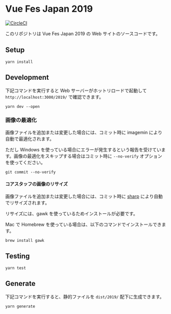 # Vue Fes Japan 2019

[![CircleCI](https://circleci.com/gh/kazupon/vuefes-2019.svg?style=svg&circle-token=2e5a81f10b558c9aa99c38a2acc9bc862b20c860)](https://circleci.com/gh/kazupon/vuefes-2019)

このリポジトリは Vue Fes Japan 2019 の Web サイトのソースコードです。

## Setup

```shell
yarn install
```

## Development

下記コマンドを実行すると Web サーバーがホットリロードで起動して `http://localhost:3000/2019/` で確認できます。

```shell
yarn dev --open
```

### 画像の最適化

画像ファイルを追加または変更した場合には、コミット時に imagemin により自動で最適化されます。

ただし Windows を使っている場合にエラーが発生するという報告を受けています。画像の最適化をスキップする場合はコミット時に `--no-verify` オプションを使ってください。

```shell
git commit --no-verify
```

#### コアスタッフの画像のリサイズ

画像ファイルを追加または変更した場合には、コミット時に [sharp](https://github.com/lovell/sharp) により自動でリサイズされます。

リサイズには、gawk を使っているためインストールが必要です。

Mac で Homebrew を使っている場合は、以下のコマンドでインストールできます。

```shell
brew install gawk
```

## Testing

```shell
yarn test
```

## Generate

下記コマンドを実行すると、静的ファイルを `dist/2019/` 配下に生成できます。

```shell
yarn generate
```
